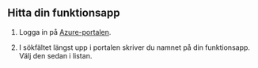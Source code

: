 ## <a name="find-your-function-app"></a>Hitta din funktionsapp

1. Logga in på [Azure-portalen](https://portal.azure.com/). 

2. I sökfältet längst upp i portalen skriver du namnet på din funktionsapp. Välj den sedan i listan.